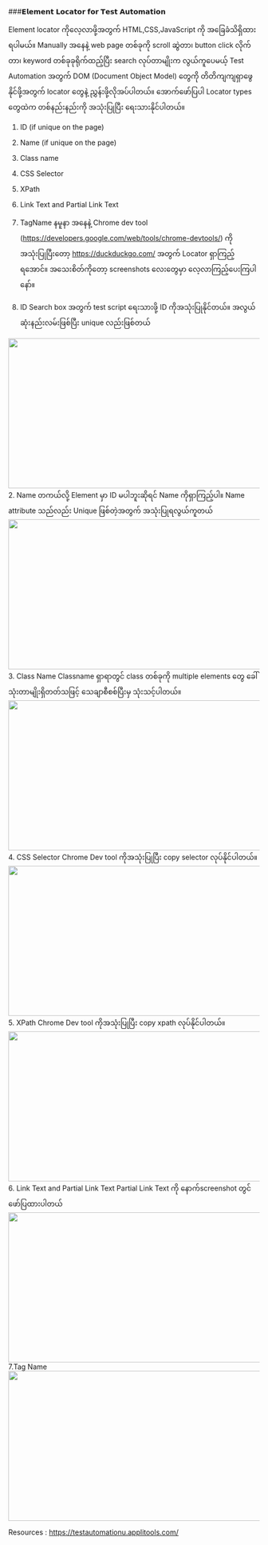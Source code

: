 ###𝗘𝗹𝗲𝗺𝗲𝗻𝘁 𝗟𝗼𝗰𝗮𝘁𝗼𝗿 𝗳𝗼𝗿 𝗧𝗲𝘀𝘁 𝗔𝘂𝘁𝗼𝗺𝗮𝘁𝗶𝗼𝗻

Element locator ကိုလေ့လာဖို့အတွက် HTML,CSS,JavaScript ကို အခြေခံသိရှိထားရပါမယ်။ Manually အနေနဲ့ web page တစ်ခုကို scroll ဆွဲတာ၊  button click လိုက်တာ၊ keyword တစ်ခုခုရိုက်ထည့်ပြီး search လုပ်တာမျိုးက လွယ်ကူပေမယ့် Test Automation အတွက် DOM (Document Object Model) တွေကို တိတိကျကျရှာဖွေနိုင်ဖို့အတွက် locator တွေနဲ့ ညွှန်းဖို့လိုအပ်ပါတယ်။
အောက်ဖော်ပြပါ Locator types  တွေထဲက တစ်နည်းနည်းကို အသုံးပြုပြီး ရေးသားနိုင်ပါတယ်။ 
1. ID (if unique on the page)
2. Name (if unique on the page)
3. Class name
4. CSS Selector
5. XPath
6. Link Text and Partial Link Text
7. TagName
နမူနာ အနေနဲ့ Chrome dev tool (https://developers.google.com/web/tools/chrome-devtools/) ကို အသုံးပြုပြီးတော့ https://duckduckgo.com/ အတွက် Locator ရှာကြည့်ရအောင်။ အသေးစိတ်ကိုတော့ screenshots လေးတွေမှာ လေ့လာကြည့်ပေးကြပါနော်။




1. ID
Search box အတွက် test script ရေးသားဖို့ ID ကိုအသုံးပြုနိုင်တယ်။ အလွယ်ဆုံးနည်းလမ်းဖြစ်ပြီး unique လည်းဖြစ်တယ်
<img src="https://github.com/suwinphyu/readLists/blob/gh-pages/testautomation.png" width="680" height="300">
2. Name
တကယ်လို့ Element မှာ ID မပါဘူးဆိုရင် Name ကိုရှာကြည့်ပါ။ Name attribute သည်လည်း Unique ဖြစ်တဲ့အတွက် အသုံးပြုရလွယ်ကူတယ်
<img src="https://github.com/suwinphyu/readLists/blob/gh-pages/testautomation.png" width="680" height="300">
3. Class Name
Classname ရှာရာတွင် class တစ်ခုကို multiple elements တွေ ခေါ်သုံးတာမျိုးရှိတတ်သဖြင့် သေချာစီစစ်ပြီးမှ သုံးသင့်ပါတယ်။
<img src="https://github.com/suwinphyu/readLists/blob/gh-pages/testautomation.png" width="680" height="300">
4. CSS Selector
Chrome Dev tool ကိုအသုံးပြုပြီး copy selector လုပ်နိုင်ပါတယ်။
<img src="https://github.com/suwinphyu/readLists/blob/gh-pages/testautomation.png" width="680" height="300">
5. XPath
Chrome Dev tool ကိုအသုံးပြုပြီး copy xpath လုပ်နိုင်ပါတယ်။
<img src="https://github.com/suwinphyu/readLists/blob/gh-pages/testautomation.png" width="680" height="300">
6. Link Text and Partial Link Text
Partial Link Text ကို နောက်screenshot တွင်ဖော်ပြထားပါတယ်
<img src="https://github.com/suwinphyu/readLists/blob/gh-pages/testautomation.png" width="680" height="300">
7.Tag Name
<img src="https://github.com/suwinphyu/readLists/blob/gh-pages/testautomation.png" width="680" height="300">

Resources : https://testautomationu.applitools.com/
